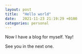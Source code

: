 ```yaml
---
layout: post
title:  "Hello world"
date:   2021-11-23 21:19:29 +0100
categories: personal
---
```


Now I have a blog for myself. Yay!

See you in the next one.
